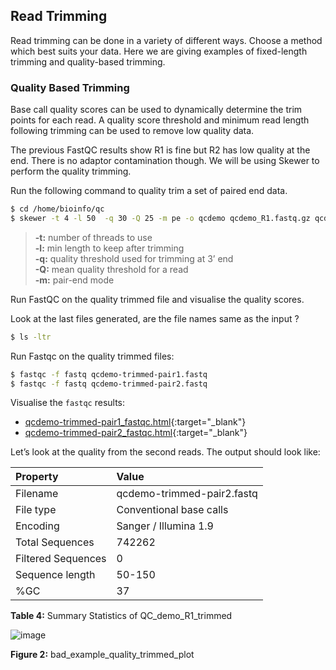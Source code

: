 ## Read Trimming

Read trimming can be done in a variety of different ways. Choose a
method which best suits your data. Here we are giving examples of
fixed-length trimming and quality-based trimming.

### Quality Based Trimming

Base call quality scores can be used to dynamically determine the trim
points for each read. A quality score threshold and minimum read length
following trimming can be used to remove low quality data.

The previous FastQC results show R1 is fine but R2 has low quality at
the end. There is no adaptor contamination though. We will be using
Skewer to perform the quality trimming.

Run the following command to quality trim a set of paired end data.

```bash
$ cd /home/bioinfo/qc
$ skewer -t 4 -l 50  -q 30 -Q 25 -m pe -o qcdemo qcdemo_R1.fastq.gz qcdemo_R2.fastq.gz
```

> **-t:** number of threads to use  
> **-l:** min length to keep after trimming  
> **-q:** quality threshold used for trimming at 3’ end  
> **-Q:** mean quality threshold for a read  
> **-m:** pair-end mode  

Run FastQC on the quality trimmed file and visualise the quality scores.

Look at the last files generated, are the file names same as the input ?

```bash
$ ls -ltr
```

Run Fastqc on the quality trimmed files:

```bash
$ fastqc -f fastq qcdemo-trimmed-pair1.fastq
$ fastqc -f fastq qcdemo-trimmed-pair2.fastq
```

Visualise the `fastqc` results:

- [qcdemo-trimmed-pair1_fastqc.html](repo:results/qcdemo-trimmed-pair1_fastqc.html){:target="_blank"}
- [qcdemo-trimmed-pair2_fastqc.html](repo:results/qcdemo-trimmed-pair2_fastqc.html){:target="_blank"}

Let’s look at the quality from the second reads. The output should look
like:

Property  | Value    
:----------|:-------------
Filename | qcdemo-trimmed-pair2.fastq
File type | Conventional base calls
Encoding | Sanger / Illumina 1.9
Total Sequences | 742262
Filtered Sequences | 0
Sequence length | 50-150
%GC | 37

**Table 4:** Summary Statistics of QC_demo_R1_trimmed

![image](repo:images/bad_qcdemo_R2_quality_trimmed.png)

**Figure 2:** bad_example_quality_trimmed_plot
